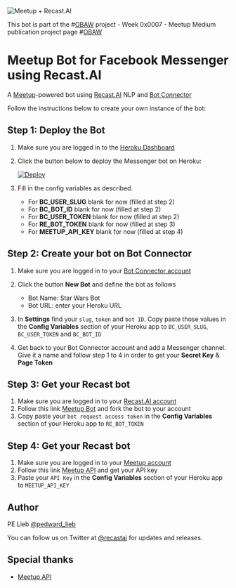 [logo]: https://github.com/plieb/OBAW-0x0007-Meetup/blob/master/assets/OBAW%20-%20Week%200x0007.png "Meetup + Recast.AI"
![Meetup + Recast.AI][logo]

This bot is part of the #[OBAW](https://github.com/plieb/OBAW) project - Week 0x0007 - Meetup
Medium publication project page #[OBAW](https://medium.com/the-obaw-project)

# Meetup Bot for Facebook Messenger using Recast.AI

A [Meetup](https://www.meetup.com/)-powered bot using [Recast.AI](https://recast.ai) NLP and [Bot Connector](https://botconnector.recast.ai)

Follow the instructions below to create your own instance of the bot:

## Step 1: Deploy the Bot

1. Make sure you are logged in to the [Heroku Dashboard](https://dashboard.heroku.com/)
1. Click the button below to deploy the Messenger bot on Heroku:

    [![Deploy](https://www.herokucdn.com/deploy/button.png)](https://heroku.com/deploy)

1. Fill in the config variables as described.

    - For **BC_USER_SLUG** blank for now (filled at step 2)
    - For **BC_BOT_ID** blank for now (filled at step 2)
    - For **BC_USER_TOKEN** blank for now (filled at step 2)
    - For **RE_BOT_TOKEN** blank for now (filled at step 3)
    - For **MEETUP_API_KEY** blank for now (filled at step 4)

## Step 2: Create your bot on Bot Connector

1. Make sure you are logged in to your [Bot Connector account](https://botconnector.recast.ai/)
1. Click the button **New Bot** and define the bot as follows

    - Bot Name: Star Wars Bot
    - Bot URL: enter your Heroku URL

1. In **Settings** find your `slug`, `token` and `bot ID`. Copy paste those values in the **Config Variables** section of your Heroku app to `BC_USER_SLUG`, `BC_USER_TOKEN` and `BC_BOT_ID`
1. Get back to your Bot Connector account and add a Messenger channel. Give it a name and follow step 1 to 4 in order to get your **Secret Key** & **Page Token**

## Step 3: Get your Recast bot

1. Make sure you are logged in to your [Recast.AI account](https://recast.ai/)
1. Follow this link [Meetup Bot](https://recast.ai/pe/obaw-0x0007-meetup/learn) and fork the bot to your account
1. Copy paste your `bot request access token` in the **Config Variables** section of your Heroku app to `RE_BOT_TOKEN`

## Step 4: Get your Recast bot

1. Make sure you are logged in to your [Meetup account](https://www.meetup.com/)
1. Follow this link [Meetup API](https://secure.meetup.com/meetup_api/key/) and get your API key
1. Paste your `API Key` in the **Config Variables** section of your Heroku app to `MEETUP_API_KEY`

## Author

PE Lieb [@pedward_lieb](https://twitter.com/pedward_lieb)

You can follow us on Twitter at [@recastai](https://twitter.com/recastai) for updates and releases.

## Special thanks

- [Meetup API](https://www.meetup.com/meetup_api/)
